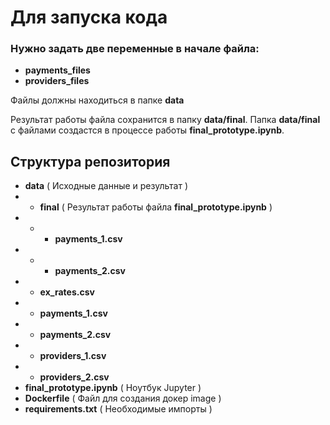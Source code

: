 # Для запуска кода

### Нужно задать две переменные в начале файла:
- **payments_files** 
- **providers_files**

Файлы должны находиться в папке **data**

Результат работы файла сохранится в папку **data/final**. Папка **data/final** с файлами создастся в процессе работы  **final_prototype.ipynb**.

## Структура репозитория

- **data**  ( Исходные данные и результат )
- - **final** ( Результат работы файла **final_prototype.ipynb** )
- - - **payments_1.csv**
- - - **payments_2.csv**
- - **ex_rates.csv**
- - **payments_1.csv**
- - **payments_2.csv**
- - **providers_1.csv**
- - **providers_2.csv**
- **final_prototype.ipynb** ( Ноутбук Jupyter )
- **Dockerfile** ( Файл для создания докер image )
- **requirements.txt** ( Необходимые импорты )

